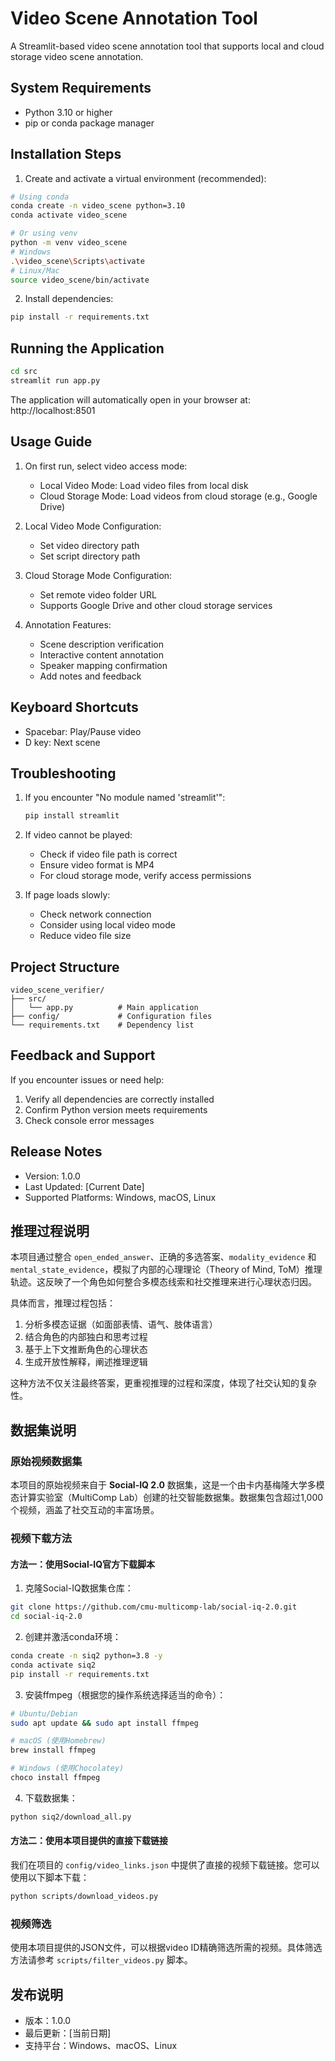 # Video Scene Annotation Tool

A Streamlit-based video scene annotation tool that supports local and cloud storage video scene annotation.

## System Requirements

- Python 3.10 or higher
- pip or conda package manager

## Installation Steps

1. Create and activate a virtual environment (recommended):

```bash
# Using conda
conda create -n video_scene python=3.10
conda activate video_scene

# Or using venv
python -m venv video_scene
# Windows
.\video_scene\Scripts\activate
# Linux/Mac
source video_scene/bin/activate
```

2. Install dependencies:

```bash
pip install -r requirements.txt
```

## Running the Application

```bash
cd src
streamlit run app.py
```

The application will automatically open in your browser at: http://localhost:8501

## Usage Guide

1. On first run, select video access mode:
   - Local Video Mode: Load video files from local disk
   - Cloud Storage Mode: Load videos from cloud storage (e.g., Google Drive)

2. Local Video Mode Configuration:
   - Set video directory path
   - Set script directory path

3. Cloud Storage Mode Configuration:
   - Set remote video folder URL
   - Supports Google Drive and other cloud storage services

4. Annotation Features:
   - Scene description verification
   - Interactive content annotation
   - Speaker mapping confirmation
   - Add notes and feedback

## Keyboard Shortcuts

- Spacebar: Play/Pause video
- D key: Next scene

## Troubleshooting

1. If you encounter "No module named 'streamlit'":
   ```bash
   pip install streamlit
   ```

2. If video cannot be played:
   - Check if video file path is correct
   - Ensure video format is MP4
   - For cloud storage mode, verify access permissions

3. If page loads slowly:
   - Check network connection
   - Consider using local video mode
   - Reduce video file size

## Project Structure

```
video_scene_verifier/
├── src/
│   └── app.py          # Main application
├── config/             # Configuration files
└── requirements.txt    # Dependency list
```

## Feedback and Support

If you encounter issues or need help:
1. Verify all dependencies are correctly installed
2. Confirm Python version meets requirements
3. Check console error messages

## Release Notes

- Version: 1.0.0
- Last Updated: [Current Date]
- Supported Platforms: Windows, macOS, Linux 

## 推理过程说明

本项目通过整合 `open_ended_answer`、正确的多选答案、`modality_evidence` 和 `mental_state_evidence`，模拟了内部的心理理论（Theory of Mind, ToM）推理轨迹。这反映了一个角色如何整合多模态线索和社交推理来进行心理状态归因。

具体而言，推理过程包括：
1. 分析多模态证据（如面部表情、语气、肢体语言）
2. 结合角色的内部独白和思考过程
3. 基于上下文推断角色的心理状态
4. 生成开放性解释，阐述推理逻辑

这种方法不仅关注最终答案，更重视推理的过程和深度，体现了社交认知的复杂性。

## 数据集说明

### 原始视频数据集

本项目的原始视频来自于 **Social-IQ 2.0** 数据集，这是一个由卡内基梅隆大学多模态计算实验室（MultiComp Lab）创建的社交智能数据集。数据集包含超过1,000个视频，涵盖了社交互动的丰富场景。

### 视频下载方法

#### 方法一：使用Social-IQ官方下载脚本

1. 克隆Social-IQ数据集仓库：
```bash
git clone https://github.com/cmu-multicomp-lab/social-iq-2.0.git
cd social-iq-2.0
```

2. 创建并激活conda环境：
```bash
conda create -n siq2 python=3.8 -y
conda activate siq2
pip install -r requirements.txt
```

3. 安装ffmpeg（根据您的操作系统选择适当的命令）：
```bash
# Ubuntu/Debian
sudo apt update && sudo apt install ffmpeg

# macOS (使用Homebrew)
brew install ffmpeg

# Windows (使用Chocolatey)
choco install ffmpeg
```

4. 下载数据集：
```bash
python siq2/download_all.py
```

#### 方法二：使用本项目提供的直接下载链接

我们在项目的 `config/video_links.json` 中提供了直接的视频下载链接。您可以使用以下脚本下载：

```bash
python scripts/download_videos.py
```

### 视频筛选

使用本项目提供的JSON文件，可以根据video ID精确筛选所需的视频。具体筛选方法请参考 `scripts/filter_videos.py` 脚本。

## 发布说明

- 版本：1.0.0
- 最后更新：[当前日期]
- 支持平台：Windows、macOS、Linux 